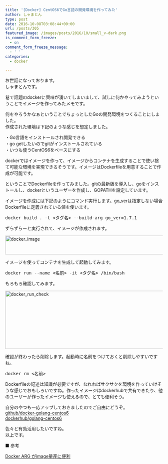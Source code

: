```yaml
---
title: '[Docker] CentOS6でGo言語の開発環境を作ってみた'
author: しゃまとん
type: post
date: 2016-10-08T03:08:44+00:00
url: /posts/305
featured_image: /images/posts/2016/10/small_v-dark.png
is_comment_form_freeze:
  - on
comment_form_freeze_message:
  - ' '
categories:
  - docker

---
```

お世話になっております。  
しゃまとんです。

巷で話題のdockerに興味が湧いてしまいまして、試しに何かやってみようということでイメージを作ってみたメモです。

何をやろうかなぁということでちょっとしたGoの開発環境をつくることにしました。  
作成された環境は下記のような感じを想定しました。

・Go言語をインストールされ開発できる  
・go getしたいのでgitがインストールされている  
・いつも使うCentOS6をベースにする

dockerではイメージを作って、イメージからコンテナを生成することで使い捨て可能な環境を実現できるそうです。イメージはDockerfileを用意することで作成が可能です。

ということでDockerfileを作ってみました。gitの最新版を導入し、goをインストールし、dockerというユーザーを作成し、GOPATHを設定しています。



イメージを作成には下記のようにコマンド実行します。go_verは指定しない場合Dockerfileに定義されている値を使います。

<pre class="lang:sh decode:true ">docker build . -t &lt;タグ名&gt; --build-arg go_ver=1.7.1</pre>

ずらずらーと実行されて、イメージが作成されます。

[<img src="http://shamaton.orz.hm/blog/images/posts/2016/10/docker_image.png" alt="docker_image" width="562" height="60" class="aligncenter size-full wp-image-308" />][1]

イメージを使ってコンテナを生成して起動してみます。

<pre class="lang:sh decode:true">docker run --name &lt;名前&gt; -it &lt;タグ名&gt; /bin/bash</pre>

もろもろ確認してみます。

[<img src="http://shamaton.orz.hm/blog/images/posts/2016/10/docker_run_check.png" alt="docker_run_check" width="714" height="185" class="aligncenter size-full wp-image-307" />][2]

確認が終わったら削除します。起動時に名前をつけておくと削除しやすいですね。

<pre class="lang:sh decode:true ">docker rm &lt;名前&gt;</pre>

Dockerfileの記述は知識が必要ですが、なれればサクサクを環境を作っていけそうな感じでおもしろいですね。作ったイメージはdockerhubで共有できたり、他のユーザーが作ったイメージも使えるので、とても便利そう。

自分のやつも一応アップしておきましたのでご自由にどうぞ。  
[github/docker-golang-centos6  
][3] [dockerhub/golang-centos6][4]

色々と有効活用したいですね。  
以上です。

■ 参考

[Docker ARG がimage量産に便利][5]



&nbsp;

&nbsp;

 [1]: http://shamaton.orz.hm/blog/images/posts/2016/10/docker_image.png
 [2]: http://shamaton.orz.hm/blog/images/posts/2016/10/docker_run_check.png
 [3]: https://github.com/shamaton/golang-centos6
 [4]: https://hub.docker.com/r/shamaton/golang-centos6/
 [5]: http://qiita.com/muddydixon/items/15e5fe8f04a0c325eb8e